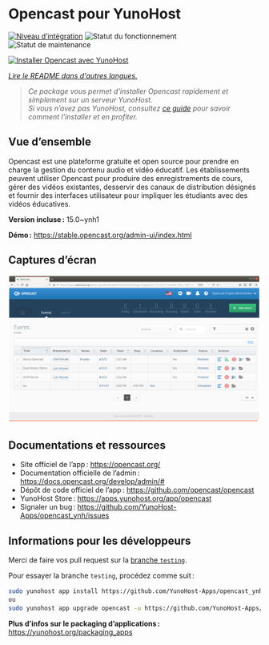 <!--
Nota bene : ce README est automatiquement généré par <https://github.com/YunoHost/apps/tree/master/tools/readme_generator>
Il NE doit PAS être modifié à la main.
-->

# Opencast pour YunoHost

[![Niveau d’intégration](https://dash.yunohost.org/integration/opencast.svg)](https://ci-apps.yunohost.org/ci/apps/opencast/) ![Statut du fonctionnement](https://ci-apps.yunohost.org/ci/badges/opencast.status.svg) ![Statut de maintenance](https://ci-apps.yunohost.org/ci/badges/opencast.maintain.svg)

[![Installer Opencast avec YunoHost](https://install-app.yunohost.org/install-with-yunohost.svg)](https://install-app.yunohost.org/?app=opencast)

*[Lire le README dans d'autres langues.](./ALL_README.md)*

> *Ce package vous permet d’installer Opencast rapidement et simplement sur un serveur YunoHost.*  
> *Si vous n’avez pas YunoHost, consultez [ce guide](https://yunohost.org/install) pour savoir comment l’installer et en profiter.*

## Vue d’ensemble

Opencast est une plateforme gratuite et open source pour prendre en charge la gestion du contenu audio et vidéo éducatif. Les établissements peuvent utiliser Opencast pour produire des enregistrements de cours, gérer des vidéos existantes, desservir des canaux de distribution désignés et fournir des interfaces utilisateur pour impliquer les étudiants avec des vidéos éducatives.

**Version incluse :** 15.0~ynh1

**Démo :** <https://stable.opencast.org/admin-ui/index.html>

## Captures d’écran

![Capture d’écran de Opencast](./doc/screenshots/screeshot.png)

## Documentations et ressources

- Site officiel de l’app : <https://opencast.org/>
- Documentation officielle de l’admin : <https://docs.opencast.org/develop/admin/#>
- Dépôt de code officiel de l’app : <https://github.com/opencast/opencast>
- YunoHost Store : <https://apps.yunohost.org/app/opencast>
- Signaler un bug : <https://github.com/YunoHost-Apps/opencast_ynh/issues>

## Informations pour les développeurs

Merci de faire vos pull request sur la [branche `testing`](https://github.com/YunoHost-Apps/opencast_ynh/tree/testing).

Pour essayer la branche `testing`, procédez comme suit :

```bash
sudo yunohost app install https://github.com/YunoHost-Apps/opencast_ynh/tree/testing --debug
ou
sudo yunohost app upgrade opencast -u https://github.com/YunoHost-Apps/opencast_ynh/tree/testing --debug
```

**Plus d’infos sur le packaging d’applications :** <https://yunohost.org/packaging_apps>
